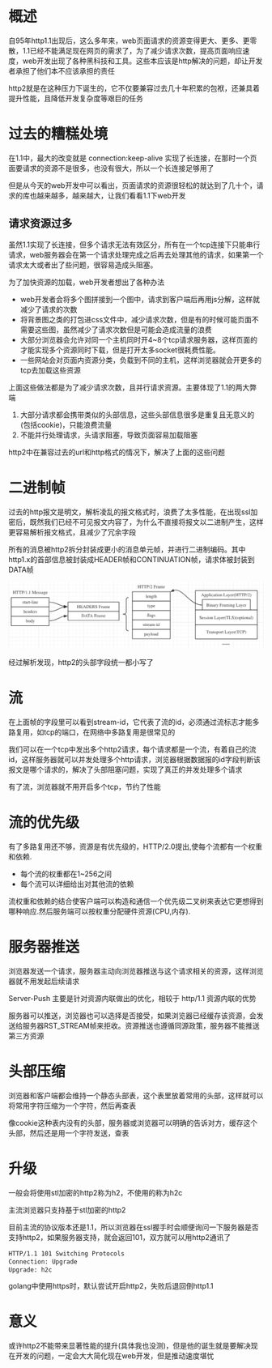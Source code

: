 # 概述
自95年http1.1出现后，这么多年来，web页面请求的资源变得更大、更多、更零散，1.1已经不能满足现在网页的需求了，为了减少请求次数，提高页面响应速度，web开发出现了各种黑科技和工具。这些本应该是http解决的问题，却让开发者承担了他们本不应该承担的责任

http2就是在这种压力下诞生的，它不仅要兼容过去几十年积累的包袱，还兼具着提升性能，且降低开发复杂度等艰巨的任务

# 过去的糟糕处境
在1.1中，最大的改变就是 connection:keep-alive 实现了长连接，在那时一个页面要请求的资源不是很多，也没有很大，所以一个长连接足够用了

但是从今天的web开发中可以看出，页面请求的资源很轻松的就达到了几十个，请求的库也越来越多，越来越大，让我们看看1.1下web开发

## 请求资源过多

虽然1.1实现了长连接，但多个请求无法有效区分，所有在一个tcp连接下只能串行请求，web服务器会在第一个请求处理完成之后再去处理其他的请求，如果第一个请求太大或者出了些问题，很容易造成头阻塞。

为了加快资源的加载，web开发者想出了各种办法

- web开发者会将多个图拼接到一个图中，请求到客户端后再用js分解，这样就减少了请求的次数
- 将背景图之类的打包进css文件中，减少请求次数，但是有的时候可能页面不需要这些图，虽然减少了请求次数但是可能会造成流量的浪费
- 大部分浏览器会允许对同一个主机同时开4~8个tcp请求服务器，这样页面的才能实现多个资源同时下载，但是打开太多socket很耗费性能。
- 一些网站会对页面内资源分类，负载到不同的主机，这样浏览器就会开更多的tcp去加载这些资源 

上面这些做法都是为了减少请求次数，且并行请求资源。主要体现了1.1的两大弊端

1. 大部分请求都会携带类似的头部信息，这些头部信息很多是重复且无意义的(包括cookie)，只能浪费流量
2. 不能并行处理请求，头请求阻塞，导致页面容易加载阻塞

http2中在兼容过去的url和http格式的情况下，解决了上面的这些问题

# 二进制帧
过去的http报文是明文，解析凌乱的报文格式时，浪费了太多性能，在出现ssl加密后，既然我们已经不可见报文内容了，为什么不直接将报文以二进制产生，这样更容易解析报文格式，且减少了冗余字段

所有的消息被http2拆分封装成更小的消息单元帧，并进行二进制编码。其中http1.x的首部信息被封装成HEADER帧和CONTINUATION帧，请求体被封装到DATA帧

![](img/12.jpg)

经过解析发现，http2的头部字段统一都小写了

# 流
在上面帧的字段里可以看到stream-id，它代表了流的id，必须通过流标志才能多路复用，如tcp的端口，在网络中多路复用是很常见的

我们可以在一个tcp中发出多个http2请求，每个请求都是一个流，有着自己的流id，这样服务器就可以并发处理多个http请求，浏览器根据数据报的id字段判断该报文是哪个请求的，解决了头部阻塞问题，实现了真正的并发处理多个请求

有了流，浏览器就不用开启多个tcp，节约了性能

# 流的优先级
有了多路复用还不够，资源是有优先级的，HTTP/2.0提出,使每个流都有一个权重和依赖.

- 每个流的权重都在1~256之间
- 每个流可以详细给出对其他流的依赖

流权重和依赖的结合使客户端可以构造和通信一个优先级二叉树来表达它更想得到哪种响应.然后服务端可以按权重分配硬件资源(CPU,内存).

# 服务器推送
浏览器发送一个请求，服务器主动向浏览器推送与这个请求相关的资源，这样浏览器就不用发起后续请求

Server-Push 主要是针对资源内联做出的优化，相较于 http/1.1 资源内联的优势

服务器可以推送，浏览器也可以选择是否接受，如果浏览器已经缓存该资源，会发送给服务器RST_STREAM帧来拒收。资源推送也遵循同源政策，服务器不能推送第三方资源

# 头部压缩
浏览器和客户端都会维持一个静态头部表，这个表里放着常用的头部，这样就可以将常用字符压缩为一个字符，然后再查表

像cookie这种表内没有的头部，服务器或浏览器可以明确的告诉对方，缓存这个头部，然后还是用一个字符发送，查表

# 升级
一般会将使用stl加密的http2称为h2，不使用的称为h2c

主流浏览器只支持基于stl加密的http2

目前主流的协议版本还是1.1，所以浏览器在ssl握手时会顺便询问一下服务器是否支持http2，如果服务器支持，就会返回101，双方就可以用http2通讯了

    HTTP/1.1 101 Switching Protocols
    Connection: Upgrade
    Upgrade: h2c


golang中使用https时，默认尝试开启http2，失败后退回倒http1.1

# 意义
或许http2不能带来显著性能的提升(具体我也没测)，但是他的诞生就是要解决现在开发的问题，一定会大大简化现在web开发，但是推动速度堪忧